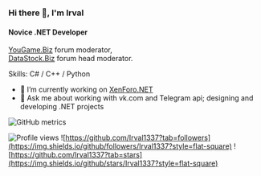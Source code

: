 ### Hi there 👋, I'm Irval
#### Novice .NET Developer
[YouGame.Biz](https://YouGame.Biz) forum moderator,
<br>[DataStock.Biz](https://DataStock.Biz) forum head moderator.

Skills: C# / C++ / Python

- 🔭 I’m currently working on [XenForo.NET](https://github.com/Xenforo-NET)
- 💬 Ask me about working with vk.сom and Telegram api; designing and developing .NET projects 

![GitHub metrics](https://metrics.lecoq.io/Irval1337)  

![Profile views](https://gpvc.arturio.dev/Irval1337) ![https://github.com/Irval1337?tab=followers](https://img.shields.io/github/followers/Irval1337?style=flat-square) ![https://github.com/Irval1337?tab=stars](https://img.shields.io/github/stars/Irval1337?style=flat-square)
